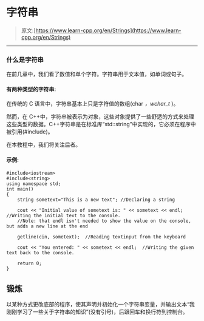 # 字符串

> 原文:[https://www.learn-cpp.org/en/Strings](https://www.learn-cpp.org/en/Strings)

* * *

### 什么是字符串

在前几章中，我们看了数值和单个字符。字符串用于文本值，如单词或句子。

#### 有两种类型的字符串:

在传统的 C 语言中，字符串基本上只是字符值的数组(char *，wchar_t* )。

然而，在 C++中，字符串被表示为对象，这些对象提供了一些舒适的方式来处理这些类型的数据。C++字符串是在标准库“std::string”中实现的，它必须在程序中被引用(#include)。

在本教程中，我们将关注后者。

#### 示例:

```
#include<iostream> 
#include<string>
using namespace std; 
int main() 
{ 
    string sometext="This is a new text"; //Declaring a string

    cout << "Initial value of sometext is: " << sometext << endl;  //Writing the initial text to the console.
    //Note: that endl isn't needed to show the value on the console, but adds a new line at the end

    getline(cin, sometext);  //Reading textinput from the keyboard

    cout << "You entered: " << sometext << endl;  //Writing the given text back to the console.

    return 0;
} 
```

## 锻炼

以某种方式更改底部的程序，使其声明并初始化一个字符串变量，并输出文本“我刚刚学习了一些关于字符串的知识”(没有引号)，后跟回车和换行符到控制台。